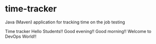 # time-tracker
Java (Maven) application for tracking time on the job testing

Time tracker
Hello Students!!
Good evening!!
Good morning!!
Welcome to DevOps World!!

